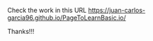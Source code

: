 


Check the work in this URL  https://juan-carlos-garcia96.github.io/PageToLearnBasic.io/

Thanks!!!

